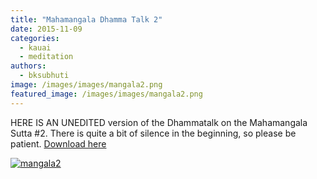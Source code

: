 ```yaml
---
title: "Mahamangala Dhamma Talk 2"
date: 2015-11-09
categories: 
  - kauai
  - meditation
authors: 
  - bksubhuti
image: /images/images/mangala2.png
featured_image: /images/images/mangala2.png
---
```


HERE IS AN UNEDITED version of the Dhammatalk on the Mahamangala Sutta #2. There is quite a bit of silence in the beginning, so please be patient. [Download here](https://archive.org/details/managala2)

[![mangala2](/images/mangala2.png)](/images/2015/11/mangala2.png)